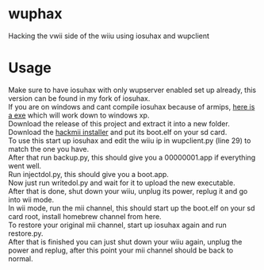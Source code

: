 # wuphax
Hacking the vwii side of the wiiu using iosuhax and wupclient

# Usage
Make sure to have iosuhax with only wupserver enabled set up already, this version can be found in my fork of iosuhax.  
If you are on windows and cant compile iosuhax because of armips, [here is a exe](https://mega.nz/#!Mw5UVTTB!8DFGcSAj5APcYy6nJrwXdLiDITTCJT8xKXAqepXEU-w) which will work down to windows xp.  
Download the release of this project and extract it into a new folder.  
Download the [hackmii installer](https://bootmii.org/download/) and put its boot.elf on your sd card.  
To use this start up iosuhax and edit the wiiu ip in wupclient.py (line 29) to match the one you have.  
After that run backup.py, this should give you a 00000001.app if everything went well.  
Run injectdol.py, this should give you a boot.app.  
Now just run writedol.py and wait for it to upload the new executable.  
After that is done, shut down your wiiu, unplug its power, replug it and go into wii mode.  
In wii mode, run the mii channel, this should start up the boot.elf on your sd card root, install homebrew channel from here.  
To restore your original mii channel, start up iosuhax again and run restore.py.  
After that is finished you can just shut down your wiiu again, unplug the power and replug, after this point your mii channel should be back to normal.  
